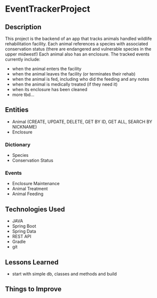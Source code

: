 # EventTrackerProject

## Description
This project is the backend of an app that tracks animals handled wildlife rehabilitation facility. Each animal references a species with associated conservation status (there are endangered and vulnerable species in the upper midwest!) Each animal also has an enclosure. The tracked events currently include:

- when the animal enters the facility
- when the animal leaves the facility (or terminates their rehab)
- when the animal is fed, including who did the feeding and any notes
- when the animal is medically treated (if they need it)
- when its enclosure has been cleaned
- more tbd...

## Entities
- Animal (CREATE, UPDATE, DELETE, GET BY ID, GET ALL, SEARCH BY NICKNAME)
- Enclosure

### Dictionary
- Species
- Conservation Status

### Events
- Enclosure Maintenance
- Animal Treatment
- Animal Feeding

## Technologies Used
- JAVA
- Spring Boot
- Spring Data
- REST API
- Gradle
- git

## Lessons Learned
- start with simple db, classes and methods and build

## Things to Improve
